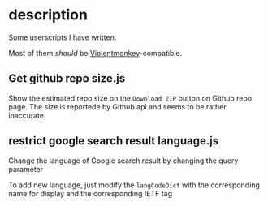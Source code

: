 # description

Some userscripts I have written.

Most of them *should* be [Violentmonkey](https://violentmonkey.github.io/)-compatible.

## Get github repo size.js

Show the estimated repo size on the `Download ZIP` button on Github repo page. The size is reportede by Github api and seems to be rather inaccurate.

## restrict google search result language.js

Change the language of Google search result by changing the query parameter

To add new language, just modify the `langCodeDict` with the corresponding name for display and the corresponding IETF tag

